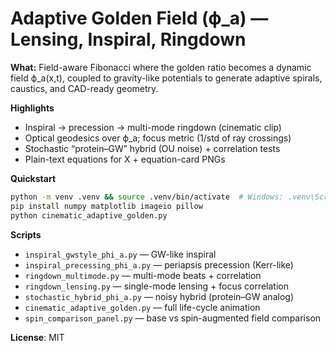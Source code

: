 # Adaptive Golden Field (ϕ_a) — Lensing, Inspiral, Ringdown

**What:** Field-aware Fibonacci where the golden ratio becomes a dynamic field ϕ_a(x,t),
coupled to gravity-like potentials to generate adaptive spirals, caustics, and CAD-ready geometry.

**Highlights**
- Inspiral → precession → multi-mode ringdown (cinematic clip)
- Optical geodesics over ϕ_a; focus metric (1/std of ray crossings)
- Stochastic “protein–GW” hybrid (OU noise) + correlation tests
- Plain-text equations for X + equation-card PNGs

**Quickstart**
```bash
python -m venv .venv && source .venv/bin/activate  # Windows: .venv\Scripts\activate
pip install numpy matplotlib imageio pillow
python cinematic_adaptive_golden.py
```

**Scripts**

* `inspiral_gwstyle_phi_a.py` — GW-like inspiral
* `inspiral_precessing_phi_a.py` — periapsis precession (Kerr-like)
* `ringdown_multimode.py` — multi-mode beats + correlation
* `ringdown_lensing.py` — single-mode lensing + focus correlation
* `stochastic_hybrid_phi_a.py` — noisy hybrid (protein–GW analog)
* `cinematic_adaptive_golden.py` — full life-cycle animation
* `spin_comparison_panel.py` — base vs spin-augmented field comparison

**License**: MIT
